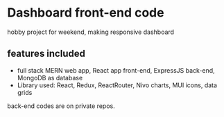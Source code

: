 # Dashboard front-end code

hobby project for weekend, making responsive dashboard

## features included

- full stack MERN web app, React app front-end, ExpressJS back-end, MongoDB as database
- Library used: React, Redux, ReactRouter, Nivo charts, MUI icons, data grids

back-end codes are on private repos.
